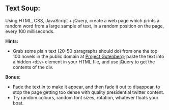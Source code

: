 ## Text Soup:

Using HTML, CSS, JavaScript + jQuery, create a web page which prints a random word from a large sample of text, in a random position on the page, every 100 milliseconds.

**Hints:**
- Grab some plain text (20-50 paragraphs should do) from one the top 100 novels in the public domain at [Project Gutenberg](https://www.gutenberg.org/browse/scores/top); paste the text into a hidden ```<div>``` element in your HTML file, and use jQuery to get the contents of the div.

**Bonus:**
- Fade the text in to make it appear, and then fade it out to disappear, to stop the page getting too dense with quality presidential twitter content.
- Try random colours, random font sizes, rotation, whatever floats your boat.
